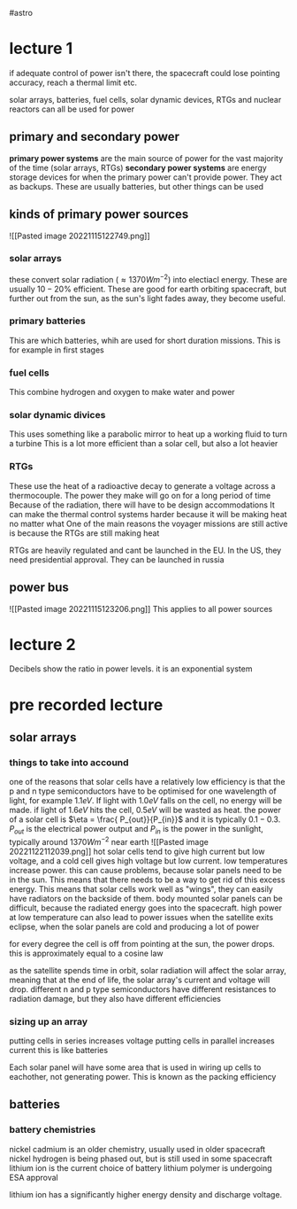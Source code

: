 #astro
# lecture 1
if adequate control of power isn't there, the spacecraft could lose pointing accuracy, reach a thermal limit etc. 

solar arrays, batteries, fuel cells, solar dynamic devices, RTGs and nuclear reactors can all be used for power

## primary and secondary power
**primary power systems** are the main source of power for the vast majority of the time (solar arrays, RTGs)
**secondary power systems** are energy storage devices for when the primary power can't provide power. They act as backups. These are usually batteries, but other things can be used

## kinds of primary power sources
![[Pasted image 20221115122749.png]]
### solar arrays
these convert solar radiation $(\approx 1370Wm^{-2})$ into electiacl energy. These are usually $10-20\%$ efficient.
These are good for earth orbiting spacecraft, but further out from the sun, as the sun's light fades away, they become useful.

### primary batteries
This are which batteries, whih are used for short duration missions. This is for example in first stages

### fuel cells
This combine hydrogen and oxygen to make water and power

### solar dynamic divices
This uses something like a parabolic mirror to heat up a working fluid to turn a turbine
This is a lot more efficient than a solar cell, but also a lot heavier

### RTGs
These use the heat of a radioactive decay to generate a voltage across a thermocouple. 
The power they make will go on for a long period of time
Because of the radiation, there will have to be design accommodations
It can make the thermal control systems harder because it will be making heat no matter what
One of the main reasons the voyager missions are still active is because the RTGs are still making heat

RTGs are heavily regulated and cant be launched in the EU. In the US, they need presidential approval. They can be launched in russia

## power bus
![[Pasted image 20221115123206.png]]
This applies to all power sources

# lecture 2

Decibels show the ratio in power levels. it is an exponential system

# pre recorded lecture

## solar arrays
### things to take into accound
one of the reasons that solar cells have a relatively low efficiency is that the p and n type semiconductors have to be optimised for one wavelength of light, for example $1.1eV$. If light with $1.0eV$ falls on the cell, no energy will be made. if light of $1.6eV$ hits the cell, $0.5eV$ will be wasted as heat. 
the power of a solar cell is $\eta  = \frac{ P_{out}}{P_{in}}$ and it is typically $0.1-0.3$. $P_{out}$ is the electrical power output and $P_{in}$ is the power in the sunlight, typically around $1370Wm^{-2}$ near earth
![[Pasted image 20221122112039.png]]
hot solar cells tend to give high current but low voltage, and a cold cell gives high voltage but low current. low temperatures increase power.
this can cause problems, because solar panels need to be in the sun. This means that there needs to be a way to get rid of this excess energy.
This means that solar cells work well as "wings", they can easily have radiators on the backside of them. body mounted solar panels can be difficult, because the radiated energy goes into the spacecraft.
high power at low temperature can also lead to power issues when the satellite exits eclipse, when the solar panels are cold and producing a lot of power

for every degree the cell is off from pointing at the sun, the power drops. this is approximately equal to a cosine law

as the satellite spends time in orbit, solar radiation will affect the solar array, meaning that at the end of life, the solar array's current and voltage will drop.
different n and p type semiconductors have different resistances to radiation damage, but they also have different efficiencies

### sizing up an array
putting cells in series increases voltage
putting cells in parallel increases current
this is like batteries

Each solar panel will have some area that is used in wiring up cells to eachother, not generating power. This is known as the packing efficiency

## batteries

### battery chemistries
nickel cadmium is an older chemistry, usually used in older spacecraft
nickel hydrogen is being phased out, but is still used in some spacecraft
lithium ion is the current choice of battery
lithium polymer is undergoing ESA approval

lithium ion has a significantly higher energy density and discharge voltage.